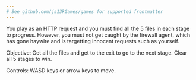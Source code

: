 ```yaml
---
# See github.com/js13kGames/games for supported frontmatter
---
```

You play as an HTTP request and you must find all the 5 files in each stage to progress. However, you must not get caught by the firewall agent, which has
gone haywire and is targetting innocent requests such as yourself.

Objective: Get all the files and get to the exit to go to the next stage. Clear all 5 stages to win.

Controls: WASD keys or arrow keys to move.
